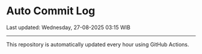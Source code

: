 # Auto Commit Log

Last updated: Wednesday, 27-08-2025 03:15 WIB

---

This repository is automatically updated every hour using GitHub Actions.
